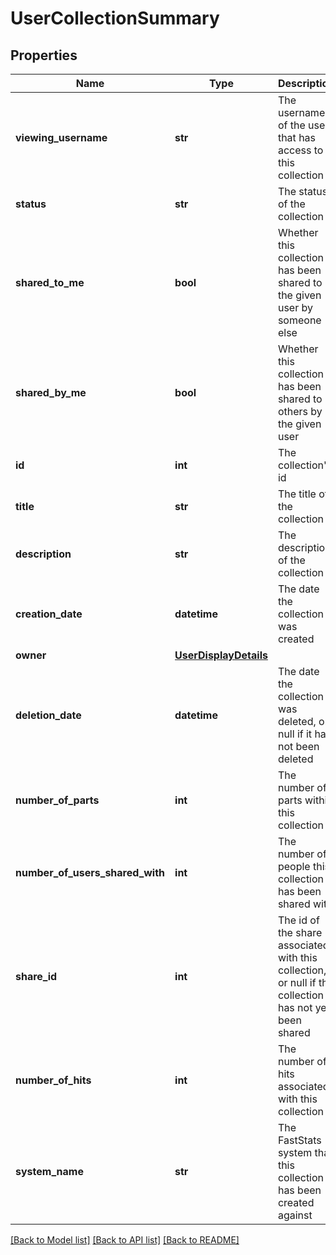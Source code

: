 # UserCollectionSummary

## Properties
Name | Type | Description | Notes
------------ | ------------- | ------------- | -------------
**viewing_username** | **str** | The username of the user that has access to this collection | 
**status** | **str** | The status of the collection | 
**shared_to_me** | **bool** | Whether this collection has been shared to the given user by someone else | 
**shared_by_me** | **bool** | Whether this collection has been shared to others by the given user | 
**id** | **int** | The collection&#39;s id | 
**title** | **str** | The title of the collection | 
**description** | **str** | The description of the collection | 
**creation_date** | **datetime** | The date the collection was created | 
**owner** | [**UserDisplayDetails**](UserDisplayDetails.md) |  | 
**deletion_date** | **datetime** | The date the collection was deleted, or null if it has not been deleted | 
**number_of_parts** | **int** | The number of parts within this collection | [optional] 
**number_of_users_shared_with** | **int** | The number of people this collection has been shared with | 
**share_id** | **int** | The id of the share associated with this collection, or null if the  collection has not yet been shared | 
**number_of_hits** | **int** | The number of hits associated with this collection | 
**system_name** | **str** | The FastStats system that this collection has been created against | 

[[Back to Model list]](../README.md#documentation-for-models) [[Back to API list]](../README.md#documentation-for-api-endpoints) [[Back to README]](../README.md)


